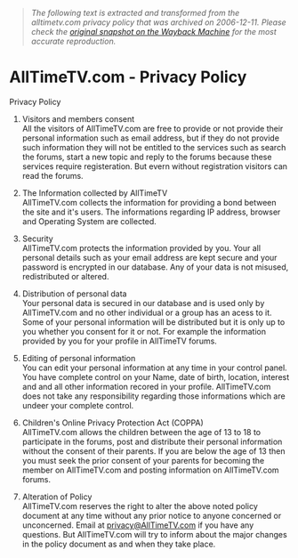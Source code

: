 > *The following text is extracted and transformed from the alltimetv.com privacy policy that was archived on 2006-12-11. Please check the [original snapshot on the Wayback Machine](https://web.archive.org/web/20061211050900id_/http%3A//alltimetv.com/extra/privacy.php) for the most accurate reproduction.*

# AllTimeTV.com - Privacy Policy

Privacy Policy

1. Visitors and members consent  
All the visitors of AllTimeTV.com are free to provide or not provide their personal information such as email address, but if they do not provide such information they will not be entitled to the services such as search the forums, start a new topic and reply to the forums because these services require registeration. But evern without registration visitors can read the forums.

2. The Information collected by AllTimeTV  
AllTimeTV.com collects the information for providing a bond between the site and it's users. The informations regarding IP address, browser and Operating System are collected.

3. Security  
AllTimeTV.com protects the information provided by you. Your all personal details such as your email address are kept secure and your password is encrypted in our database. Any of your data is not misused, redistributed or altered.

4. Distribution of personal data  
Your personal data is secured in our database and is used only by AllTimeTV.com and no other individual or a group has an acess to it. Some of your personal information will be distributed but it is only up to you whether you consent for it or not. For example the information provided by you for your profile in AllTimeTV forums. 

5. Editing of personal information  
You can edit your personal information at any time in your control panel. You have complete control on your Name, date of birth, location, interest and and all other information recored in your profile. AllTimeTV.com does not take any responsibility regarding those informations which are undeer your complete control.

6. Children's Online Privacy Protection Act (COPPA)  
AllTimeTV.com allows the children between the age of 13 to 18 to participate in the forums, post and distribute their personal information without the consent of their parents. If you are below the age of 13 then you must seek the prior consent of your parents for becoming the member on AllTimeTV.com and posting information on AllTimeTV.com forums. 

7. Alteration of Policy  
AllTimeTV.com reserves the right to alter the above noted policy document at any time without any prior notice to anyone concerned or unconcerned. Email at privacy@AllTimeTV.com if you have any questions. But AllTimeTV.com will try to inform about the major changes in the policy document as and when they take place.
